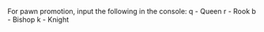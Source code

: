 For pawn promotion, input the following in the console:
	q - Queen
	r - Rook
	b - Bishop
	k - Knight
